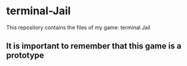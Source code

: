 # terminal-Jail
This repository contains the files of my game: terminal Jail

## It is important to remember that this game is a prototype
